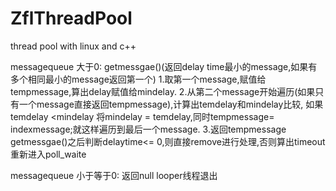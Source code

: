 # ZflThreadPool
thread pool with linux and c++

messagequeue 大于0:
  getmessgae()(返回delay time最小的message,如果有多个相同最小的message返回第一个)
     1.取第一个message,赋值给tempmessage,算出delay赋值给mindelay.
     2.从第二个message开始遍历(如果只有一个message直接返回tempmessage),计算出temdelay和mindelay比较,
       如果temdelay <mindelay 将mindelay = temdelay,同时tempmessage= indexmessage;就这样遍历到最后一个message.
     3.返回tempmessage
   getmessgae()之后判断delaytime<= 0,则直接remove进行处理,否则算出timeout重新进入poll_waite    

messagequeue 小于等于0:
返回null looper线程退出
